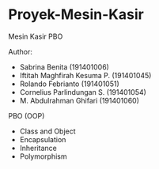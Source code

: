 # Proyek-Mesin-Kasir
Mesin Kasir PBO

Author:
- Sabrina Benita (191401006)
- Iftitah Maghfirah Kesuma P. (191401045)
- Rolando Febrianto (191401051)
- Cornelius Parlindungan S. (191401054)
- M. Abdulrahman Ghifari (191401060)


PBO (OOP)
- Class and Object <CHECKED>
- Encapsulation <CHECKED>
- Inheritance <CHECKED>
- Polymorphism <CHECKED>
